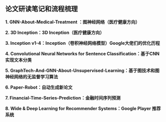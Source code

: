 ## 论文研读笔记和流程梳理

**1. GNN-About-Medical-Treatment ：图神经网络（医疗健康方向）**

**2. 3D Inception：3D Inception（医疗健康方向）**

**3. Inception v1-4：Inception（卷积神经网络模型）Google大佬们的优化历程**

**4. Convolutional Neural Networks for Sentence Classification：基于CNN实现文本分类**

**5. GraphTech-And-GNN-About-Unsupervised-Learning：基于图技术和图神经网络的无监督学习算法**

**6. Paper-Robot：自动生成新论文**

**7. Financial-Time-Series-Prediction：金融时间序列预测**

**8. Wide & Deep Learning for Recommender Systems：Google Player 推荐系统**
